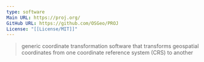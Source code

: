 ```yaml
---
type: software
Main URL: https://proj.org/
GitHub URL: https://github.com/OSGeo/PROJ
License: "[[License/MIT]]"
---
```

> generic coordinate transformation software that transforms geospatial coordinates from one coordinate reference system (CRS) to another
